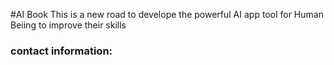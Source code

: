 #AI Book
 This is a new road to develope the powerful AI app tool for Human Beiing to improve their  skills

### contact information:
